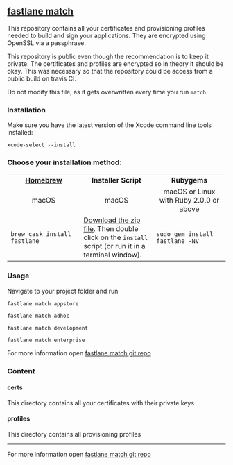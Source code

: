 ## [fastlane match](https://github.com/fastlane/fastlane/tree/master/match#readme)

This repository contains all your certificates and provisioning profiles needed to build and sign your applications. They are encrypted using OpenSSL via a passphrase.

This repository is public even though the recommendation is to keep it private. The certificates and profiles are encrypted
so in theory it should be okay. This was necessary so that the repository could be access from a public build on travis CI.

Do not modify this file, as it gets overwritten every time you run `match`.

### Installation

Make sure you have the latest version of the Xcode command line tools installed:

```
xcode-select --install
```

### Choose your installation method:

<table width="100%" >
<tr>
<th width="33%"><a href="http://brew.sh">Homebrew</a></td>
<th width="33%">Installer Script</td>
<th width="33%">Rubygems</td>
</tr>
<tr>
<td width="33%" align="center">macOS</td>
<td width="33%" align="center">macOS</td>
<td width="33%" align="center">macOS or Linux with Ruby 2.0.0 or above</td>
</tr>
<tr> 
<td width="33%"><code>brew cask install fastlane</code></td>
<td width="33%"><a href="https://download.fastlane.tools">Download the zip file</a>. Then double click on the <code>install</code> script (or run it in a terminal window).</td>
<td width="33%"><code>sudo gem install fastlane -NV</code></td>
</tr>
</table>

### Usage

Navigate to your project folder and run

```
fastlane match appstore
```
```
fastlane match adhoc
```
```
fastlane match development
```
```
fastlane match enterprise
```

For more information open [fastlane match git repo](https://github.com/fastlane/fastlane/tree/master/match#readme)

### Content

#### certs

This directory contains all your certificates with their private keys

#### profiles

This directory contains all provisioning profiles

------------------------------------

For more information open [fastlane match git repo](https://github.com/fastlane/fastlane/tree/master/match#readme)
